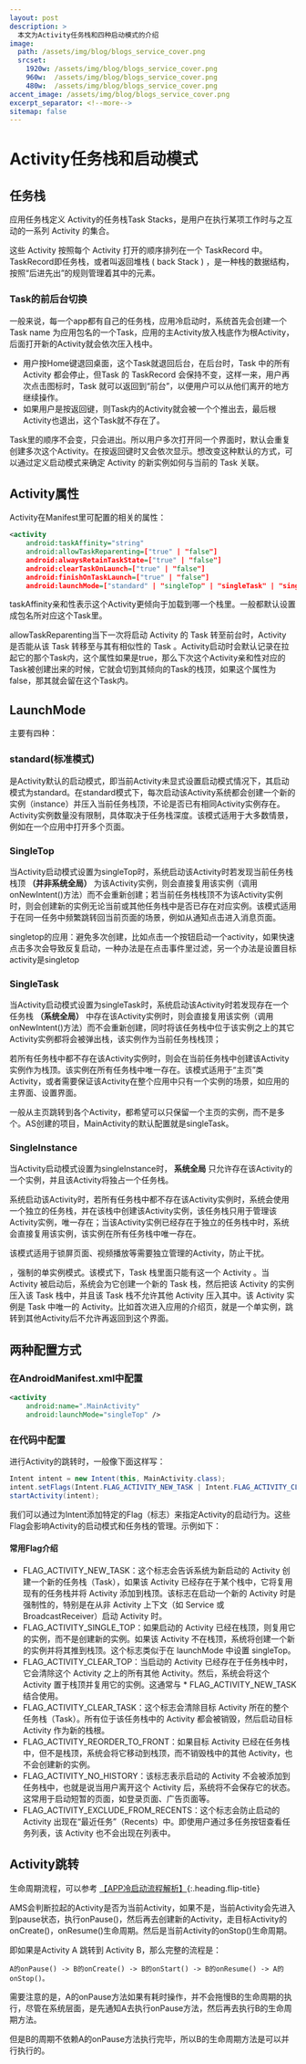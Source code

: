 ```yaml
---
layout: post
description: > 
  本文为Activity任务栈和四种启动模式的介绍
image: 
  path: /assets/img/blog/blogs_service_cover.png
  srcset: 
    1920w: /assets/img/blog/blogs_service_cover.png
    960w:  /assets/img/blog/blogs_service_cover.png
    480w:  /assets/img/blog/blogs_service_cover.png
accent_image: /assets/img/blog/blogs_service_cover.png
excerpt_separator: <!--more-->
sitemap: false
---
```

# Activity任务栈和启动模式
## 任务栈
应用任务栈定义
Activity的任务栈Task Stacks，是用户在执行某项工作时与之互动的一系列 Activity 的集合。

这些 Activity 按照每个 Activity 打开的顺序排列在一个 TaskRecord 中。TaskRecord即任务栈，或者叫返回堆栈 ( back Stack ) ，是一种栈的数据结构，按照“后进先出”的规则管理着其中的元素。

### Task的前后台切换
一般来说，每一个app都有自己的任务栈，应用冷启动时，系统首先会创建一个Task name 为应用包名的一个Task，应用的主Activity放入栈底作为根Activity，后面打开新的Activity就会依次压入栈中。

* 用户按Home键退回桌面，这个Task就退回后台，在后台时，Task 中的所有 Activity 都会停止，但Task 的 TaskRecord 会保持不变，这样一来，用户再次点击图标时，Task 就可以返回到“前台”，以便用户可以从他们离开的地方继续操作。
* 如果用户是按返回键，则Task内的Activity就会被一个个推出去，最后根Activity也退出，这个Task就不存在了。

Task里的顺序不会变，只会进出。所以用户多次打开同一个界面时，默认会重复创建多次这个Activity。在按返回键时又会依次显示。想改变这种默认的方式，可以通过定义启动模式来确定 Activity 的新实例如何与当前的 Task 关联。

## Activity属性 
Activity在Manifest里可配置的相关的属性：

```xml
<activity
    android:taskAffinity="string"
    android:allowTaskReparenting=["true" | "false"]
    android:alwaysRetainTaskState=["true" | "false"]
    android:clearTaskOnLaunch=["true" | "false"]
    android:finishOnTaskLaunch=["true" | "false"]
    android:launchMode=["standard" | "singleTop" | "singleTask" | "singleInstance"]/>
```

taskAffinity亲和性表示这个Activity更倾向于加载到哪一个栈里。一般都默认设置成包名所对应这个Task里。

allowTaskReparenting当下一次将启动 Activity 的 Task 转至前台时，Activity 是否能从该 Task 转移至与其有相似性的 Task 。Activity启动时会默认记录在拉起它的那个Task内，这个属性如果是true，那么下次这个Activity亲和性对应的Task被创建出来的时候，它就会切到其倾向的Task的栈顶，如果这个属性为false，那其就会留在这个Task内。

## LaunchMode
主要有四种：
### standard(标准模式)
是Activity默认的启动模式，即当前Activity未显式设置启动模式情况下，其启动模式为standard。在standard模式下，每次启动该Activity系统都会创建一个新的实例（instance）并压入当前任务栈顶，不论是否已有相同Activity实例存在。Activity实例数量没有限制，具体取决于任务栈深度。该模式适用于大多数情景，例如在一个应用中打开多个页面。

### SingleTop
当Activity启动模式设置为singleTop时，系统启动该Activity时若发现当前任务栈栈顶 **（并非系统全局）** 为该Activity实例，则会直接复用该实例（调用onNewIntent()方法）而不会重新创建；若当前任务栈栈顶不为该Activity实例时，则会创建新的实例无论当前或其他任务栈中是否已存在对应实例。该模式适用于在同一任务中频繁跳转回当前页面的场景，例如从通知点击进入消息页面。

singletop的应用：避免多次创建，比如点击一个按钮启动一个activity，如果快速点击多次会导致反复启动，一种办法是在点击事件里过滤，另一个办法是设置目标activity是singletop

### SingleTask
当Activity启动模式设置为singleTask时，系统启动该Activity时若发现存在一个任务栈 **（系统全局）** 中存在该Activity实例时，则会直接复用该实例（调用onNewIntent()方法）而不会重新创建，同时将该任务栈中位于该实例之上的其它Activity实例都将会被弹出栈，该实例作为当前任务栈栈顶；

若所有任务栈中都不存在该Activity实例时，则会在当前任务栈中创建该Activity实例作为栈顶。该实例在所有任务栈中唯一存在。该模式适用于“主页”类Activity，或者需要保证该Activity在整个应用中只有一个实例的场景，如应用的主界面、设置界面。

一般从主页跳转到各个Activity，都希望可以只保留一个主页的实例，而不是多个。AS创建的项目，MainActivity的默认配置就是singleTask。

### SingleInstance
 当Activity启动模式设置为singleInstance时， **系统全局** 只允许存在该Activity的一个实例，并且该Activity将独占一个任务栈。
 
 系统启动该Activity时，若所有任务栈中都不存在该Activity实例时，系统会使用一个独立的任务栈，并在该栈中创建该Activity实例，该任务栈只用于管理该Activity实例，唯一存在；当该Activity实例已经存在于独立的任务栈中时，系统会直接复用该实例，该实例在所有任务栈中唯一存在。
 
 该模式适用于锁屏页面、视频播放等需要独立管理的Activity，防止干扰。

，强制的单实例模式。该模式下，Task 栈里面只能有这一个 Activity 。当 Activity 被启动后，系统会为它创建一个新的 Task 栈，然后把该 Activity 的实例压入该 Task 栈中，并且该 Task 栈不允许其他 Activity 压入其中。该 Activity 实例是 Task 中唯一的 Activity。比如首次进入应用的介绍页，就是一个单实例，跳转到其他Activity后不允许再返回到这个界面。

## 两种配置方式

### 在AndroidManifest.xml中配置
```xml
<activity
    android:name=".MainActivity"
    android:launchMode="singleTop" />
```

### 在代码中配置
进行Activity的跳转时，一般像下面这样写：

```java
Intent intent = new Intent(this, MainActivity.class);
intent.setFlags(Intent.FLAG_ACTIVITY_NEW_TASK | Intent.FLAG_ACTIVITY_CLEAR_TASK);
startActivity(intent);
```

我们可以通过为Intent添加特定的Flag（标志）来指定Activity的启动行为。这些Flag会影响Activity的启动模式和任务栈的管理。示例如下：

#### 常用Flag介绍
* FLAG_ACTIVITY_NEW_TASK：这个标志会告诉系统为新启动的 Activity 创建一个新的任务栈（Task），如果该 Activity 已经存在于某个栈中，它将复用现有的任务栈并将 Activity 添加到栈顶。该标志在启动一个新的 Activity 时是强制性的，特别是在从非 Activity 上下文（如 Service 或 BroadcastReceiver）启动 Activity 时。
* FLAG_ACTIVITY_SINGLE_TOP：如果启动的 Activity 已经在栈顶，则复用它的实例，而不是创建新的实例。如果该 Activity 不在栈顶，系统将创建一个新的实例并将其推到栈顶。这个标志类似于在 launchMode 中设置 singleTop。
* FLAG_ACTIVITY_CLEAR_TOP：当启动的 Activity 已经存在于任务栈中时，它会清除这个 Activity 之上的所有其他 Activity。然后，系统会将这个 Activity 置于栈顶并复用它的实例。这通常与 * FLAG_ACTIVITY_NEW_TASK 结合使用。
* FLAG_ACTIVITY_CLEAR_TASK：这个标志会清除目标 Activity 所在的整个任务栈（Task）。所有位于该任务栈中的 Activity 都会被销毁，然后启动目标 Activity 作为新的栈根。
* FLAG_ACTIVITY_REORDER_TO_FRONT：如果目标 Activity 已经在任务栈中，但不是栈顶，系统会将它移动到栈顶，而不销毁栈中的其他 Activity，也不会创建新的实例。
* FLAG_ACTIVITY_NO_HISTORY：该标志表示启动的 Activity 不会被添加到任务栈中，也就是说当用户离开这个 Activity 后，系统将不会保存它的状态。这常用于启动短暂的页面，如登录页面、广告页面等。
* FLAG_ACTIVITY_EXCLUDE_FROM_RECENTS：这个标志会防止启动的 Activity 出现在“最近任务”（Recents）中。即使用户通过多任务按钮查看任务列表，该 Activity 也不会出现在列表中。

## Activity跳转
生命周期流程，可以参考 [【APP冷启动流程解析】](./2024-9-21-APP冷启动流程解析.md){:.heading.flip-title} 

AMS会判断拉起的Activity是否为当前Activity，如果不是，当前Activity会先进入到pause状态，执行onPause()，然后再去创建新的Activity，走目标Activity的onCreate()，onResume()生命周期。然后是当前Activity的onStop()生命周期。

即如果是Activity A 跳转到 Activity B，那么完整的流程是：

```
A的onPause() -> B的onCreate() -> B的onStart() -> B的onResume() -> A的onStop()。
```

需要注意的是，A的onPause方法如果有耗时操作，并不会拖慢B的生命周期的执行，尽管在系统层面，是先通知A去执行onPause方法，然后再去执行B的生命周期方法。

但是B的周期不依赖A的onPause方法执行完毕，所以B的生命周期方法是可以并行执行的。

